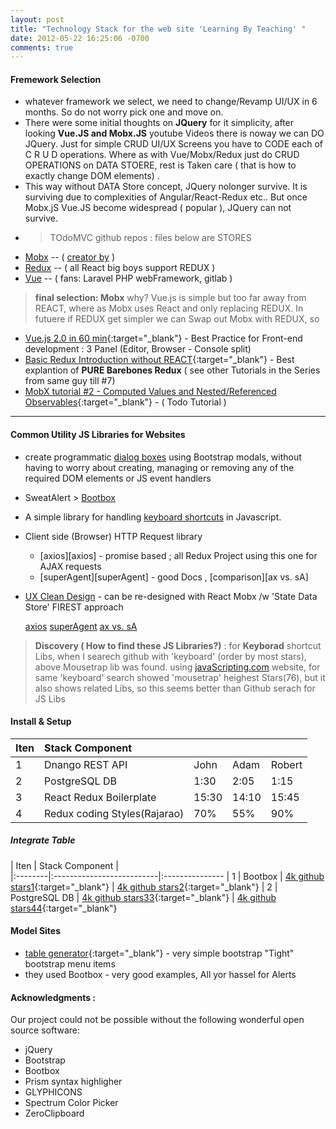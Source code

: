 ```yaml
---
layout: post
title: "Technology Stack for the web site 'Learning By Teaching' "
date: 2012-05-22 16:25:06 -0700
comments: true
---
```


#### Fremework Selection
- whatever framework we select, we need to change/Revamp UI/UX in 6 months. So do not worry pick one and move on.
- There were some initial thoughts on **JQuery** for it simplicity, after looking **Vue.JS and Mobx.JS** youtube Videos there is noway we can DO JQuery. Just for simple CRUD UI/UX Screens you have to CODE each of C R U D operations. Where as with Vue/Mobx/Redux just do CRUD OPERATIONS on DATA STOERE, rest is Taken care ( that is how to exactly change DOM elements) .
- This way without DATA Store concept, JQuery nolonger survive. It is surviving due to complexities of  Angular/React-Redux etc.. But once  Mobx.jS Vue.JS become widespread ( popular ),  JQuery can not survive.
+ > TOdoMVC github repos : files below are STORES 
- [Mobx](https://github.com/mobxjs/mobx-react-todomvc/blob/master/src/stores/TodoStore.js) -- ( [creator by](https://www.mendix.com) )
- [Redux](https://github.com/reactjs/redux/blob/master/examples/todomvc/src/reducers/todos.js) -- ( all React big boys support REDUX )
- [Vue](https://github.com/tastejs/todomvc/blob/gh-pages/examples/vue/js/app.js) -- ( fans: Laravel PHP webFramework, gitlab )

> **final selection: Mobx** why? Vue.js is simple but too far away from REACT, where as Mobx uses React and only replacing REDUX. In futuere if REDUX get simpler we can Swap out Mobx with REDUX, so 

- [Vue.js 2.0 in 60 min](https://www.youtube.com/watch?v=z6hQqgvGI4Y){:target="_blank"} - Best Practice for Front-end development : 3 Panel (Editor, Browser - Console split)
- [Basic Redux Introduction without REACT](https://www.youtube.com/watch?v=ucd5x3Ka3gw){:target="_blank"} - Best explantion of **PURE Barebones Redux** ( see other Tutorials in the Series from same guy till #7)
- [MobX tutorial #2 - Computed Values and Nested/Referenced Observables](https://www.youtube.com/watch?v=nYvNqKrl69s){:target="_blank"} - ( Todo Tutorial )

--------------

#### Common Utility JS Libraries for Websites
+ create programmatic [dialog boxes][SweatAlert] using Bootstrap modals, without having to worry about creating, managing or removing any of the required DOM elements or JS event handlers
- SweatAlert > [Bootbox][Bootbox]
+ A simple library for handling [keyboard shortcuts][keyboard] in Javascript.
+ Client side (Browser) HTTP Request library 
  - [axios][axios] - promise based ; all Redux Project using this one for AJAX requests
  - [superAgent][superAgent] - good Docs , [comparison][ax vs. sA]
  
+ [UX Clean Design](http://whereis-whoishiring-hiring.me/index) - can be re-designed with React Mobx /w 'State Data Store' FIREST approach
  
  [axios](https://github.com/mzabriskie/axios)
  [superAgent](http://visionmedia.github.io/superagent/#request-basics)
  [ax vs. sA](https://www.sitepoint.com/comparison-javascript-http-libraries/)

> **Discovery ( How to find these JS Libraries?)** : for **Keyborad** shortcut Libs, when I searech github with 'keyboard' (order by most stars), above Mousetrap lib was found.
> using [javaScripting.com][javaScripting] website, for same 'keyboard' search showed 'mousetrap' heighest Stars(76), but it also shows related Libs, so this seems better than Github serach for JS Libs

[javaScripting]: http://www.javascripting.com/search?q=keyboard
[SweatAlert]: http://t4t5.github.io/sweetalert/
[BootBox]: http://bootboxjs.com/examples.html#bb-alert-dialog
[keyboard]: https://craig.is/killing/mice



#### Install & Setup  

| Iten    | Stack Component           |       |       |        |
|:--------|:--------------------------|:------|:------|:-------|
| 1       | Dnango REST API           | John  | Adam  | Robert |
| 2       | PostgreSQL DB             |  1:30 |  2:05 |   1:15 |
| 3       | React Redux Boilerplate   | 15:30 | 14:10 |  15:45 |
| 4       | Redux coding Styles(Rajarao)|70%  |   55% |    90% |


##### Integrate Table 

| Iten    | Stack Component           |                       
|:--------|:--------------------------|:---------------
| 1       | Bootbox                   |  [4k github stars1](http://bootboxjs.com/examples.html){:target="_blank"}  |  [4k github stars2](http://bootboxjs.com/examples.html){:target="_blank"}
| 2       | PostgreSQL DB             |  [4k github stars33](http://bootboxjs.com/examples.html){:target="_blank"} |  [4k github stars44](http://bootboxjs.com/examples.html){:target="_blank"}


[BootBox1]: http://bootboxjs.com/examples.html
[newtab]: http://bootboxjs.com/examples.html{:target="_blank"}

#### Model Sites  
- [table generator](http://www.tablesgenerator.com/markdown_tables){:target="_blank"} - very simple bootstrap "Tight" bootstrap menu items  
- they used Bootbox - very good examples, All yor hassel for Alerts

#### Acknowledgments :  
Our project could not be possible without the following wonderful open source software:

- jQuery
- Bootstrap
- Bootbox
- Prism syntax highligher
- GLYPHICONS
- Spectrum Color Picker
- ZeroClipboard

